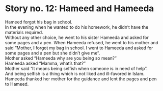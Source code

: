 Story no. 12: Hameed and Hameeda
================================

Hameed forgot his bag in school.  
 In the evening when he wanted to do his homework, he didn’t have the
materials required.  
 Without any other choice, he went to his sister Hameeda and asked for
some pages and a pen. When Hameeda refused, he went to his mother and
said “Mother, I forgot my bag in school. I went to Hameeda and asked for
some pages and a pen but she didn’t give me”.  
 Mother asked “Hameeda why are you being so mean?”  
 Hameeda asked “Mamma, what’s that?”  
 Mother said “It means being selfish when someone is in need of help”.  
 And being selfish is a thing which is not liked and ill-favored in
Islam.  
 Hameeda thanked her mother for the guidance and lent the pages and pen
to Hameed.


